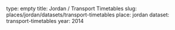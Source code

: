 type: empty
title: Jordan / Transport Timetables
slug: places/jordan/datasets/transport-timetables
place: jordan
dataset: transport-timetables
year: 2014
